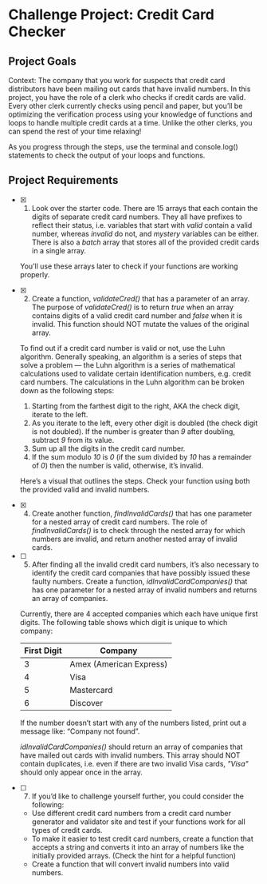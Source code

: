 # Challenge Project: Credit Card Checker

## Project Goals
Context: The company that you work for suspects that credit card distributors have been mailing out cards that have invalid numbers. In this project, you have the role of a clerk who checks if credit cards are valid. Every other clerk currently checks using pencil and paper, but you’ll be optimizing the verification process using your knowledge of functions and loops to handle multiple credit cards at a time. Unlike the other clerks, you can spend the rest of your time relaxing!

As you progress through the steps, use the terminal and console.log() statements to check the output of your loops and functions.

## Project Requirements

- [x] 1. Look over the starter code. There are 15 arrays that each contain the digits of separate credit card numbers. They all have prefixes to reflect their status, i.e. variables that start with *valid* contain a valid number, whereas *invalid* do not, and *mystery* variables can be either. There is also a *batch* array that stores all of the provided credit cards in a single array.

  You’ll use these arrays later to check if your functions are working properly.

- [x] 2. Create a function, *validateCred()* that has a parameter of an array. The purpose of *validateCred()* is to return *true* when an array contains digits of a valid credit card number and *false* when it is invalid. This function should NOT mutate the values of the original array.

  To find out if a credit card number is valid or not, use the Luhn algorithm. Generally speaking, an algorithm is a series of steps that solve a problem — the Luhn algorithm is a series of mathematical calculations used to validate certain identification numbers, e.g. credit card numbers. The calculations in the Luhn algorithm can be broken down as the following steps:

  1. Starting from the farthest digit to the right, AKA the check digit, iterate to the left.
  2. As you iterate to the left, every other digit is doubled (the check digit is not doubled). If the number is greater than *9* after doubling, subtract *9* from its value.
  3. Sum up all the digits in the credit card number.
  4. If the sum modulo *10* is *0* (if the sum divided by *10* has a remainder of *0*) then the number is valid, otherwise, it’s invalid.
  
  Here’s a visual that outlines the steps. Check your function using both the provided valid and invalid numbers.

- [x] 4. Create another function, *findInvalidCards()* that has one parameter for a nested array of credit card numbers. The role of *findInvalidCards()* is to check through the nested array for which numbers are invalid, and return another nested array of invalid cards.

- [ ] 5. After finding all the invalid credit card numbers, it’s also necessary to identify the credit card companies that have possibly issued these faulty numbers. Create a function, *idInvalidCardCompanies()* that has one parameter for a nested array of invalid numbers and returns an array of companies.

  Currently, there are 4 accepted companies which each have unique first digits. The following table shows which digit is unique to which company:

  | First Digit |	Company |
  | --- | ----- |
  | 3 |	Amex (American Express) |
  | 4 |	Visa |
  | 5 |	Mastercard |
  | 6 |	Discover |

  If the number doesn’t start with any of the numbers listed, print out a message like: “Company not found”.

  *idInvalidCardCompanies()* should return an array of companies that have mailed out cards with invalid numbers. This array should NOT contain duplicates, i.e. even if there are two invalid Visa cards, *"Visa"* should only appear once in the array.

- [ ] 7. If you’d like to challenge yourself further, you could consider the following:

  - Use different credit card numbers from a credit card number generator and validator site and test if your functions work for all types of credit cards.
  - To make it easier to test credit card numbers, create a function that accepts a string and converts it into an array of numbers like the initially provided arrays. (Check the hint for a helpful function)
  - Create a function that will convert invalid numbers into valid numbers.